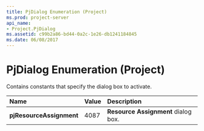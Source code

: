 ```yaml
---
title: PjDialog Enumeration (Project)
ms.prod: project-server
api_name:
- Project.PjDialog
ms.assetid: c99b2a86-bd44-0a2c-1e26-db1241184845
ms.date: 06/08/2017
---
```



# PjDialog Enumeration (Project)

Contains constants that specify the dialog box to activate.



|**Name**|**Value**|**Description**|
|:-----|:-----|:-----|
|**pjResourceAssignment**|4087|**Resource Assignment** dialog box.|

